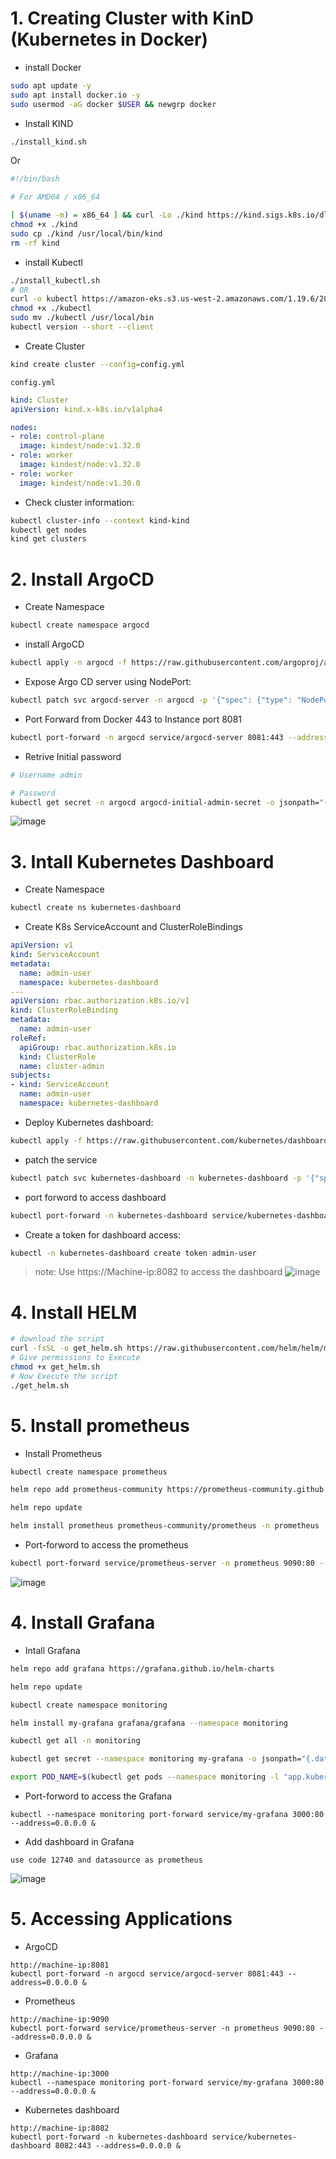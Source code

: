 # 1. Creating Cluster with KinD (Kubernetes in Docker)

- install Docker
```bash
sudo apt update -y
sudo apt install docker.io -y
sudo usermod -aG docker $USER && newgrp docker
```

- Install KIND
```bash
./install_kind.sh
```
Or
```bash
#!/bin/bash

# For AMD64 / x86_64

[ $(uname -m) = x86_64 ] && curl -Lo ./kind https://kind.sigs.k8s.io/dl/v0.20.0/kind-linux-amd64
chmod +x ./kind
sudo cp ./kind /usr/local/bin/kind
rm -rf kind
```

- install Kubectl
```bash
./install_kubectl.sh
# OR
curl -o kubectl https://amazon-eks.s3.us-west-2.amazonaws.com/1.19.6/2021-01-05/bin/linux/amd64/kubectl
chmod +x ./kubectl
sudo mv ./kubectl /usr/local/bin
kubectl version --short --client
```

- Create Cluster
```bash
kind create cluster --config=config.yml
```
`config.yml`
```yaml
kind: Cluster
apiVersion: kind.x-k8s.io/v1alpha4

nodes:
- role: control-plane
  image: kindest/node:v1.32.0
- role: worker
  image: kindest/node:v1.32.0
- role: worker
  image: kindest/node:v1.30.0
```

- Check cluster information:
```bash
kubectl cluster-info --context kind-kind
kubectl get nodes
kind get clusters
```

# 2. Install ArgoCD
- Create Namespace
```bash
kubectl create namespace argocd
```

- install ArgoCD
```bash
kubectl apply -n argocd -f https://raw.githubusercontent.com/argoproj/argo-cd/stable/manifests/install.yaml
```

- Expose Argo CD server using NodePort:
```bash
kubectl patch svc argocd-server -n argocd -p '{"spec": {"type": "NodePort"}}'
```

- Port Forward from Docker 443 to Instance port 8081
```bash
kubectl port-forward -n argocd service/argocd-server 8081:443 --address=0.0.0.0 &
```

- Retrive Initial password
```bash
# Username admin

# Password
kubectl get secret -n argocd argocd-initial-admin-secret -o jsonpath="{.data.password}" | base64 -d && echo
```
![image](https://github.com/user-attachments/assets/9a8d4490-7bc9-4c7b-a6a4-a81d00a703c5)


# 3. Intall Kubernetes Dashboard
- Create Namespace
```bash
kubectl create ns kubernetes-dashboard
```

- Create K8s ServiceAccount and ClusterRoleBindings
```yml
apiVersion: v1
kind: ServiceAccount
metadata:
  name: admin-user
  namespace: kubernetes-dashboard
---
apiVersion: rbac.authorization.k8s.io/v1
kind: ClusterRoleBinding
metadata:
  name: admin-user
roleRef:
  apiGroup: rbac.authorization.k8s.io
  kind: ClusterRole
  name: cluster-admin
subjects:
- kind: ServiceAccount
  name: admin-user
  namespace: kubernetes-dashboard
```

- Deploy Kubernetes dashboard:
```bash
kubectl apply -f https://raw.githubusercontent.com/kubernetes/dashboard/v2.7.0/aio/deploy/recommended.yaml
```

- patch the service
```bash
kubectl patch svc kubernetes-dashboard -n kubernetes-dashboard -p '{"spec": {"type": "NodePort"}}'
```

- port forword to access dashboard
```bash
kubectl port-forward -n kubernetes-dashboard service/kubernetes-dashboard 8082:443 --address=0.0.0.0 &
```

- Create a token for dashboard access:
```bash
kubectl -n kubernetes-dashboard create token admin-user
```

>note: Use https://Machine-ip:8082 to access the dashboard
![image](https://github.com/user-attachments/assets/a2e0acae-62ec-432c-bee7-80a27c36b9b8)


# 4. Install HELM
```bash
# download the script
curl -fsSL -o get_helm.sh https://raw.githubusercontent.com/helm/helm/main/scripts/get-helm-3
# Give permissions to Execute
chmod +x get_helm.sh
# Now Execute the script
./get_helm.sh
```

# 5. Install prometheus

- Install Prometheus
```bash
kubectl create namespace prometheus

helm repo add prometheus-community https://prometheus-community.github.io/helm-charts

helm repo update

helm install prometheus prometheus-community/prometheus -n prometheus
```

- Port-forword to access the prometheus
```bash
kubectl port-forward service/prometheus-server -n prometheus 9090:80 --address=0.0.0.0 &
```
![image](https://github.com/user-attachments/assets/96b9a79e-9b1d-4118-a59c-07de1dfc5b1b)


# 4. Install Grafana
- Intall Grafana
```bash
helm repo add grafana https://grafana.github.io/helm-charts

helm repo update

kubectl create namespace monitoring

helm install my-grafana grafana/grafana --namespace monitoring

kubectl get all -n monitoring

kubectl get secret --namespace monitoring my-grafana -o jsonpath="{.data.admin-password}" | base64 --decode ; echo

export POD_NAME=$(kubectl get pods --namespace monitoring -l "app.kubernetes.io/name=grafana,app.kubernetes.io/instance=my-grafana" -o jsonpath="{.items[0].metadata.name}")

```
- Port-forword to access the Grafana
```
kubectl --namespace monitoring port-forward service/my-grafana 3000:80 --address=0.0.0.0 &
```
- Add dashboard in Grafana
```
use code 12740 and datasource as prometheus
```
![image](https://github.com/user-attachments/assets/20e16651-789f-4bcf-884c-b35068a5ae11)


# 5. Accessing Applications
- ArgoCD
```
http://machine-ip:8081
kubectl port-forward -n argocd service/argocd-server 8081:443 --address=0.0.0.0 &
```
- Prometheus
```
http://machine-ip:9090
kubectl port-forward service/prometheus-server -n prometheus 9090:80 --address=0.0.0.0 &
```
- Grafana
```
http://machine-ip:3000
kubectl --namespace monitoring port-forward service/my-grafana 3000:80 --address=0.0.0.0 &
```
- Kubernetes dashboard
```
http://machine-ip:8082
kubectl port-forward -n kubernetes-dashboard service/kubernetes-dashboard 8082:443 --address=0.0.0.0 &
```
